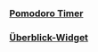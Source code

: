 ### [Pomodoro Timer](https://emilprogramming.github.io/notion/pomodoro)
### [Überblick-Widget](https://emilprogramming.github.io/notion/minimal-overview)
